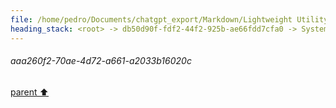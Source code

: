 ```yaml
---
file: /home/pedro/Documents/chatgpt_export/Markdown/Lightweight Utility Libraries.md
heading_stack: <root> -> db50d90f-fdf2-44f2-925b-ae66fdd7cfa0 -> System -> f462c4f4-0c7f-47fb-9237-a7d0ddbed997 -> System -> aaa26b54-0d2d-44d8-a646-0310427be0eb -> User -> ddb3dc5b-752e-4561-a939-b3de8b08d32f -> Assistant -> Data Manipulation and Analysis -> aaa205bc-d11e-4621-bc91-c8700e9b03ed -> User -> 945429c9-250d-41f7-b62d-d659a26c2d87 -> Assistant -> Data Manipulation -> Text and Parsing -> Networking -> File Handling -> Testing and Debugging -> Asynchronous Programming -> Functional Programming -> Code Analysis and Refactoring -> Miscellaneous -> aaa28fee-d697-42e3-bbe0-0e326b045dd7 -> User -> 03cd3de2-6edf-4ea6-98f5-168547563566 -> Assistant -> c8193452-a094-4568-8208-baae59e02bea -> Tool -> bc3074a5-dd96-498e-993d-f86abd592ee2 -> Assistant -> aaa263a5-33b9-47d9-a7f8-7a9b64b887a4 -> User -> a2faf051-4d79-41df-ae50-98d4779dfa98 -> Assistant -> Data Manipulation with `toolz` -> 44888ccd-cc10-41b4-8740-17f5ea12b035 -> Assistant -> 3e278eb5-5bed-4c77-a192-5cca5affdf4d -> Tool -> 432415d6-6abe-4b73-ab3e-eceb217b35b7 -> Assistant -> Text and Parsing with `parse` -> 16a0f14c-d434-4b10-ae5d-aa81e8846ee2 -> Assistant -> 05bde113-80ef-45aa-824a-bf23f4fbf95f -> Tool -> 395b9a62-27b9-4e21-9f0c-9a36587c9552 -> Assistant -> Programming Utilities with `wrapt` -> 23bddd27-f0c4-482e-8cd1-a1942fde7165 -> Assistant -> b9a9fb78-f314-4d60-b96d-bb4b26bce0b7 -> Tool -> e7028087-3188-4ec1-b546-2be3af035e29 -> Assistant -> aaa25269-8f20-4708-b08b-e3a946782bca -> User -> 834d80e5-611f-48ed-94f5-9db967a1aefc -> Assistant -> cca2d657-1f67-470a-9d10-62b7bf027a90 -> Tool -> a30a74e6-13a8-4d46-a804-0b6b0b934857 -> Assistant -> ef5d002e-706e-4cac-ac70-c798a7d88f9f -> Assistant -> c6830b45-cbfa-4c1d-b2de-4156f98b9afb -> Tool -> c0cbe7db-45c2-4f6c-b2b2-8a4fae30dbd4 -> Assistant -> aaa239d9-67c6-4a0f-86f5-071c5735ff92 -> User -> c9228d2f-d1c6-45e2-a760-f1c6a1476297 -> Assistant -> 4158104c-0a1d-4f56-9d67-7cfbac97258a -> Tool -> aed47810-46ce-45cb-a102-234610e4a5d1 -> Assistant -> Functional Programming -> Data Manipulation -> Sequence Manipulation -> Utilities -> aaa2e565-d32a-4337-87a7-d4364028c0f4 -> User -> 038de839-d89e-4891-a71d-c549b0772564 -> Assistant -> Data Transformation and Query -> aaa23a62-ff5d-4b34-a99c-4f54904220f8 -> User -> cde6d67a-e608-44cf-9b5c-d0b0230c890e -> Assistant -> 1f6bdbec-ae98-486e-89aa-08afdcdf481f -> Tool -> 1a0866ef-0dd2-4956-8704-793d960e2a31 -> Assistant -> aaa23b26-4f0c-480d-b580-b904f9ba5de2 -> User -> b8c1c37a-0019-446c-9d1f-69d276cf5822 -> Assistant -> 1fa6ff7c-b315-4517-bd7c-ac5b3367b9b7 -> Tool -> fd66c9f3-4dba-4b53-bcdd-fb7c0f8d5141 -> Assistant -> 01317c89-a106-4a56-b680-1d101656c375 -> Assistant -> 0432e0a0-e79a-4de1-9981-a5f826698872 -> Tool -> 140ca7c2-0ae4-46af-9238-dea2885dc2f1 -> Assistant -> aaa260f2-70ae-4d72-a661-a2033b16020c
---
```

###### aaa260f2-70ae-4d72-a661-a2033b16020c
[parent ⬆️](#140ca7c2-0ae4-46af-9238-dea2885dc2f1)
